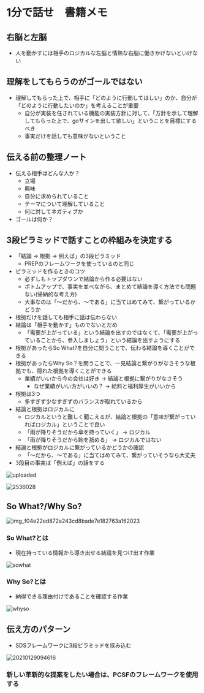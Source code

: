 # 1分で話せ　書籍メモ

## 右脳と左脳
- 人を動かすには相手のロジカルな左脳と情熱な右脳に働きかけないといけない

## 理解をしてもらうのがゴールではない
- 理解してもらった上で、相手に「どのように行動してほしい」のか、自分が「どのように行動したいのか」を考えることが重要
  - 自分が実装を任されている機能の実装方針に対して、「方針を示して理解してもらった上で、goサインを出して欲しい」ということを目標にするべき
  - 事実だけを話しても意味がないということ

## 伝える前の整理ノート
- 伝える相手はどんな人か？
  - 立場
  - 興味
  - 自分に求められていること
  - テーマについて理解していること
  - 何に対してネガティブか
- ゴールは何か？

## 3段ピラミッドで話すことの枠組みを決定する
- 「結論 -> 根拠 -> 例えば」の3段ピラミッド
  - PREPのフレームワークを使っているのと同じ
- ピラミッドを作るときのコツ
  - 必ずしもトップダウンで結論から作る必要はない
  - ボトムアップで、事実を並べながら、まとめて結論を導く方法でも問題ない(帰納的な考え方)
  - 大事なのは「〜だから、〜である」に当てはめてみて、繋がっているかどうか
- 根拠だけを話しても相手に話は伝わらない
- 結論は「相手を動かす」ものでないとだめ
  - 「需要が上がっている」という結論を出すのではなくて、「需要が上がっていることから、参入しましょう」という結論を出すようにする
- 根拠があったらSo What?を自分に問うことで、伝わる結論を導くことができる
- 根拠があったらWhy So？を問うことで、一見結論と繋がりがなさそうな根拠でも、隠れた根拠を導くことができる
  - 業績がいいから今の会社は好き -> 結論と根拠に繋がりがなさそう
    - なぜ業績がいい方がいいの？ -> 給料と福利厚生がいいから
- 根拠は3つ
  - 多すぎず少なすぎずのバランスが取れているから
- 結論と根拠はロジカルに
  - ロジカルというと難しく聞こえるが、結論と根拠の「意味が繋がっていればロジカル」ということで良い
  - 「雨が降りそうだから傘を持っていく」 -> ロジカル
  - 「雨が降りそうだから飴を舐める」 -> ロジカルではない
- 結論と根拠がロジカルに繋がっているかどうかの確認
  - 「〜だから、〜である」に当てはめてみて、繋がっていそうなら大丈夫
- 3段目の事実は「例えば」の話をする

![uploaded](https://user-images.githubusercontent.com/53253817/108592109-90c17280-73af-11eb-95fb-62cb06122e30.jpg)

![2536028](https://user-images.githubusercontent.com/53253817/108591538-9d909700-73ac-11eb-8287-5f0e93e4ef60.png)

## So What?/Why So?

![img_f04e22ed872a243cd8bade7e182763a162023](https://user-images.githubusercontent.com/53253817/108591479-54d8de00-73ac-11eb-9ccb-248fc8471d70.jpg)

### So What?とは
- 現在持っている情報から導き出せる結論を見つけ出す作業

![sowhat](https://user-images.githubusercontent.com/53253817/108591448-2fe46b00-73ac-11eb-8ad4-131ae96f4b65.gif)

### Why So?とは
- 納得できる理由付けであることを確認する作業

![whyso](https://user-images.githubusercontent.com/53253817/108591450-31ae2e80-73ac-11eb-97ee-4745fc94d12d.gif)

## 伝え方のパターン
- SDSフレームワークに3段ピラミッドを挟み込む

![20210129094616](https://user-images.githubusercontent.com/53253817/108592411-23aedc80-73b1-11eb-8885-23a1065e13f1.jpg)

### 新しい革新的な提案をしたい場合は、PCSFのフレームワークを使用する
